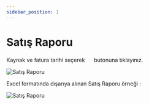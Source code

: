 ```yaml
---
sidebar_position: 1
---
```


#  Satış Raporu

Kaynak ve fatura tarihi seçerek <img src="/img/butonlar/indir-buton.png" height="16"/> butonuna tıklayınız. 

![Satış Raporu](/img/raporlar/satis-raporu.png)

Excel formatında dışarıya alınan Satış Raporu örneği : 

![Satış Raporu](/img/raporlar/satis-raporu-xls.png)
